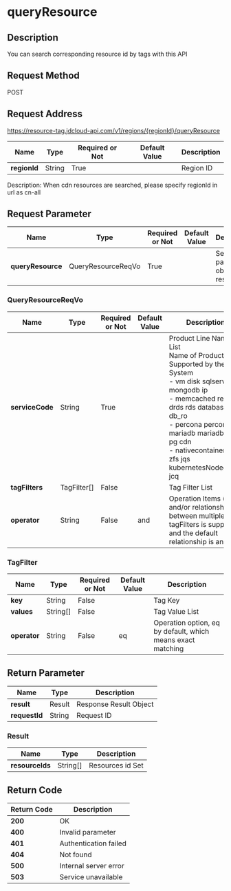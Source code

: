 # queryResource


## Description
You can search corresponding resource id by tags with this API <br/>


## Request Method
POST

## Request Address
https://resource-tag.jdcloud-api.com/v1/regions/{regionId}/queryResource

|Name|Type|Required or Not|Default Value|Description|
|---|---|---|---|---|
|**regionId**|String|True| |Region ID|

Description: When cdn resources are searched, please specify regionId in url as cn-all

## Request Parameter
|Name|Type|Required or Not|Default Value|Description|
|---|---|---|---|---|
|**queryResource**|QueryResourceReqVo|True| |Search parameter object of resource id|

### QueryResourceReqVo
|Name|Type|Required or Not|Default Value|Description|
|---|---|---|---|---|
|**serviceCode**|String|True| |Product Line Name List<br>Name of Product Line Supported by the Tag System<br>- vm               disk        sqlserver  es          mongodb               ip<br>- memcached        redis       drds       rds         database              db_ro<br>- percona          percona_ro  mariadb    mariadb_ro  pg                    cdn<br>- nativecontainer  pod         zfs        jqs         kubernetesNodegroup   jcq<br>|
|**tagFilters**|TagFilter[]|False| |Tag Filter List|
|**operator**|String|False|and|Operation Items (the and/or relationship between multiple tagFilters is supported and the default relationship is and)|
### TagFilter
|Name|Type|Required or Not|Default Value|Description|
|---|---|---|---|---|
|**key**|String|False| |Tag Key|
|**values**|String[]|False| |Tag Value List|
|**operator**|String|False|eq|Operation option, eq by default, which means exact matching|

## Return Parameter
|Name|Type|Description|
|---|---|---|
|**result**|Result|Response Result Object|
|**requestId**|String|Request ID|

### Result
|Name|Type|Description|
|---|---|---|
|**resourceIds**|String[]|Resources id Set|

## Return Code
|Return Code|Description|
|---|---|
|**200**|OK|
|**400**|Invalid parameter|
|**401**|Authentication failed|
|**404**|Not found|
|**500**|Internal server error|
|**503**|Service unavailable|

